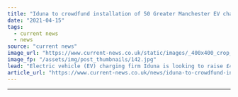 ```yaml
---
title: "Iduna to crowdfund installation of 50 Greater Manchester EV chargers"
date: "2021-04-15"
tags: 
  - current news
  - news
source: "current news"
image_url: "https://www.current-news.co.uk/static/images/_400x400_crop_center-center/Manchester-credit-Flickr-Zuzanna-Neziri.jpg"
image_fp: "/assets/img/post_thumbnails/142.jpg"
lead: "​Electric vehicle (EV) charging firm Iduna is looking to raise £4 million through ethical crowdfunding platform Abundance."
article_url: "https://www.current-news.co.uk/news/iduna-to-crowdfund-installation-of-50-greater-manchester-ev-chargers?utm_source=rss-feeds&utm_medium=rss&utm_campaign=rss"
---
```


---
